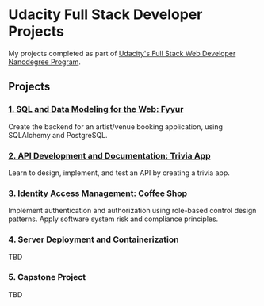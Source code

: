 # Udacity Full Stack Developer Projects

My projects completed as part of [Udacity's Full Stack Web Developer Nanodegree Program](https://www.udacity.com/course/full-stack-web-developer-nanodegree--nd0044).

## Projects

### [1. SQL and Data Modeling for the Web: Fyyur](https://github.com/thekakkun/fyyur)
Create the backend for an artist/venue booking application, using SQLAlchemy and PostgreSQL.


### [2. API Development and Documentation: Trivia App](https://github.com/thekakkun/trivia_app)
Learn to design, implement, and test an API by creating a trivia app.


### [3. Identity Access Management: Coffee Shop](https://github.com/thekakkun/coffee_shop)
Implement authentication and authorization using role-based control design patterns. Apply software system risk and compliance principles.

### 4. Server Deployment and Containerization
TBD

### 5. Capstone Project
TBD
